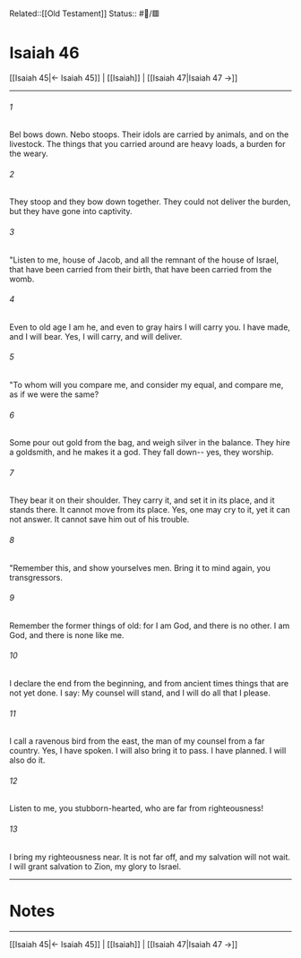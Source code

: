 Related::[[Old Testament]]
Status:: #📖/🟥
# Isaiah 46

[[Isaiah 45|← Isaiah 45]] | [[Isaiah]] | [[Isaiah 47|Isaiah 47 →]]
***



###### 1 
Bel bows down. Nebo stoops. Their idols are carried by animals, and on the livestock. The things that you carried around are heavy loads, a burden for the weary. 

###### 2 
They stoop and they bow down together. They could not deliver the burden, but they have gone into captivity. 

###### 3 
"Listen to me, house of Jacob, and all the remnant of the house of Israel, that have been carried from their birth, that have been carried from the womb. 

###### 4 
Even to old age I am he, and even to gray hairs I will carry you. I have made, and I will bear. Yes, I will carry, and will deliver. 

###### 5 
"To whom will you compare me, and consider my equal, and compare me, as if we were the same? 

###### 6 
Some pour out gold from the bag, and weigh silver in the balance. They hire a goldsmith, and he makes it a god. They fall down-- yes, they worship. 

###### 7 
They bear it on their shoulder. They carry it, and set it in its place, and it stands there. It cannot move from its place. Yes, one may cry to it, yet it can not answer. It cannot save him out of his trouble. 

###### 8 
"Remember this, and show yourselves men. Bring it to mind again, you transgressors. 

###### 9 
Remember the former things of old: for I am God, and there is no other. I am God, and there is none like me. 

###### 10 
I declare the end from the beginning, and from ancient times things that are not yet done. I say: My counsel will stand, and I will do all that I please. 

###### 11 
I call a ravenous bird from the east, the man of my counsel from a far country. Yes, I have spoken. I will also bring it to pass. I have planned. I will also do it. 

###### 12 
Listen to me, you stubborn-hearted, who are far from righteousness! 

###### 13 
I bring my righteousness near. It is not far off, and my salvation will not wait. I will grant salvation to Zion, my glory to Israel.

---
# Notes


***
[[Isaiah 45|← Isaiah 45]] | [[Isaiah]] | [[Isaiah 47|Isaiah 47 →]]
